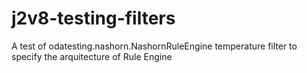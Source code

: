 # j2v8-testing-filters
A test of odatesting.nashorn.NashornRuleEngine temperature filter to specify the arquitecture of Rule Engine

